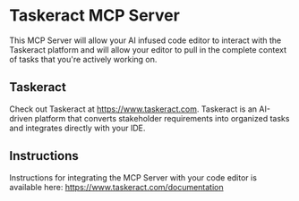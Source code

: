 # Taskeract MCP Server

This MCP Server will allow your AI infused code editor to interact with the Taskeract platform and will allow your editor to pull in the complete context of tasks that you're actively working on.

## Taskeract

Check out Taskeract at https://www.taskeract.com.  Taskeract is an AI-driven platform that converts stakeholder requirements into organized tasks and integrates directly with your IDE.

## Instructions

Instructions for integrating the MCP Server with your code editor is available here: https://www.taskeract.com/documentation
